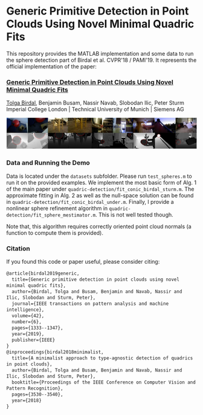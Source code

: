 # Generic Primitive Detection in Point Clouds Using Novel Minimal Quadric Fits
This repository provides the MATLAB implementation and some data to run the sphere detection part of Birdal et al. CVPR'18 / PAMI'19.  It represents the official implementation of the paper:

### [Generic Primitive Detection in Point Clouds Using Novel Minimal Quadric Fits](https://arxiv.org/pdf/2102.08945.pdf)
[Tolga Birdal](http://tolgabirdal.github.io/), Benjamin Busam, Nassir Navab, Slobodan Ilic, Peter Sturm
Imperial College London | Technical University of Munich | Siemens AG

![SphereDetection](assets/SphereDetection.jpg?raw=true)

### Data and Running the Demo

Data is located under the `datasets` subfolder. Please run `test_spheres.m` to run it on the provided examples. 
We implement the most basic form of Alg. 1 of the main paper under `quadric-detection/fit_conic_birdal_sturm.m`.
The approximate fitting in Alg. 2 as well as the null-space solution can be found in `quadric-detection/fit_conic_birdal_under.m`.
Finally, I provide a nonlinear sphere refinement algorithm in `quadric-detection/fit_sphere_mestimator.m`. This is not well tested though.

Note that, this algorithm requires correctly oriented point cloud normals (a function to compute them is provided).

### Citation

If you found this code or paper useful, please consider citing:

```shell
@article{birdal2019generic,
  title={Generic primitive detection in point clouds using novel minimal quadric fits},
  author={Birdal, Tolga and Busam, Benjamin and Navab, Nassir and Ilic, Slobodan and Sturm, Peter},
  journal={IEEE transactions on pattern analysis and machine intelligence},
  volume={42},
  number={6},
  pages={1333--1347},
  year={2019},
  publisher={IEEE}
}
@inproceedings{birdal2018minimalist,
  title={A minimalist approach to type-agnostic detection of quadrics in point clouds},
  author={Birdal, Tolga and Busam, Benjamin and Navab, Nassir and Ilic, Slobodan and Sturm, Peter},
  booktitle={Proceedings of the IEEE Conference on Computer Vision and Pattern Recognition},
  pages={3530--3540},
  year={2018}
}
```
